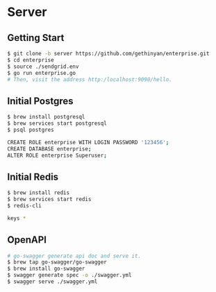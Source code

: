 # Server

## Getting Start

```bash
$ git clone -b server https://github.com/gethinyan/enterprise.git
$ cd enterprise
$ source ./sendgrid.env
$ go run enterprise.go
# Then, visit the address http:/localhost:9090/hello.
```

## Initial Postgres

```bash
$ brew install postgresql
$ brew services start postgresql
$ psql postgres

CREATE ROLE enterprise WITH LOGIN PASSWORD '123456';
CREATE DATABASE enterprise;
ALTER ROLE enterprise Superuser;
```

## Initial Redis

```bash
$ brew install redis
$ brew services start redis
$ redis-cli

keys *
```

## OpenAPI

```bash
# go-swagger generate api doc and serve it.
$ brew tap go-swagger/go-swagger
$ brew install go-swagger
$ swagger generate spec -o ./swagger.yml
$ swagger serve ./swagger.yml
```
